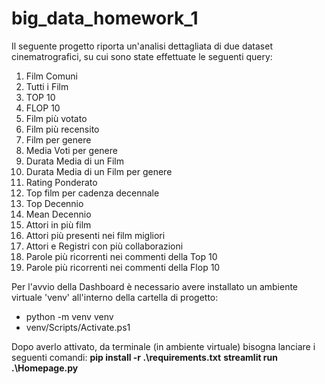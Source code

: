 # big_data_homework_1

Il seguente progetto riporta un'analisi dettagliata di due dataset cinematrografici, su cui sono state effettuate le seguenti query:
1. Film Comuni
2. Tutti i Film
3. TOP 10
4. FLOP 10
5. Film più votato
6. Film più recensito
7. Film per genere
8. Media Voti per genere
9. Durata Media di un Film
10. Durata Media di un Film per genere
11. Rating Ponderato
12. Top film per cadenza decennale
13. Top Decennio
14. Mean Decennio
15. Attori in più film
16. Attori più presenti nei film migliori
17. Attori e Registri con più collaborazioni
18. Parole più ricorrenti nei commenti della Top 10
19. Parole più ricorrenti nei commenti della Flop 10

Per l'avvio della Dashboard è necessario avere installato un ambiente virtuale 'venv' all'interno della cartella di progetto:
- python -m venv venv
- venv/Scripts/Activate.ps1

Dopo averlo attivato, da terminale (in ambiente virtuale) bisogna lanciare i seguenti comandi:
**pip install -r .\requirements.txt**
**streamlit run .\Homepage.py**

